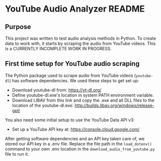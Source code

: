# YouTube Audio Analyzer README

## Purpose
This project was written to test audio analysis methods in Python. 
To create data to work with, it starts by scraping the audio from YouTube videos.
This is a CURRENTLY INCOMPLETE WORK IN PROGRESS.

## First time setup for YouTube audio scraping
The Python package used to scrape audio from YouTube videos (`youtube-dl`) has software dependencies. We used these steps to get set up:
* Download youtube-dl from:
https://yt-dl.org/
* Define youtube-dl.exe's location in system PATH environment variable.
* Download LIBAV from this link and copy the .exe and all DLL files to
the location of the youtube-dl.exe:
http://builds.libav.org/windows/release-gpl/

You also need some initial setup to use the YouTube Data API v3:
* Set up a YouTube API key at:
https://console.cloud.google.com/

After getting software dependencies and an API key taken care of, we stored our API key in a .env file. Replace the file path in the `load_dotenv()` command to your own .env location in the `download_audio_from_youtube.py` file to run it.